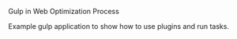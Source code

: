 Gulp in Web Optimization Process

Example gulp application to show how to use plugins and run tasks.

